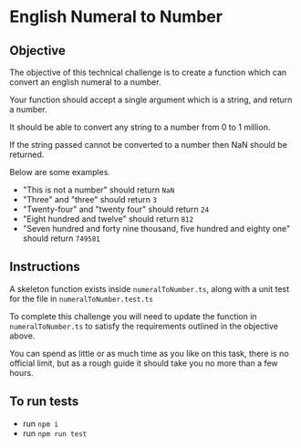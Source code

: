 # English Numeral to Number

## Objective

The objective of this technical challenge is to create a function which can convert an english numeral to a number.

Your function should accept a single argument which is a string, and return a number.

It should be able to convert any string to a number from 0 to 1 million.

If the string passed cannot be converted to a number then NaN should be returned.

Below are some examples.

- "This is not a number" should return `NaN`
- "Three" and "three" should return `3`
- "Twenty-four" and "twenty four" should return `24`
- "Eight hundred and twelve" should return `812`
- "Seven hundred and forty nine thousand, five hundred and eighty one" should return `749581`

## Instructions

A skeleton function exists inside `numeralToNumber.ts`, along with a unit test for the file in `numeralToNumber.test.ts`

To complete this challenge you will need to update the function in `numeralToNumber.ts` to satisfy the requirements outlined in the objective above.

You can spend as little or as much time as you like on this task, there is no official limit, but as a rough guide it should take you no more than a few hours.

## To run tests
- run `npm i`
- run `npm run test`
